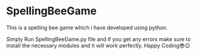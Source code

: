 # SpellingBeeGame
This is a spelling bee game which i have developed using python.

Simply Run SpellingBeeGame.py file and if you get any errors make sure to install the necessary modules and it will work perfectly.
Happy Coding😎😉
